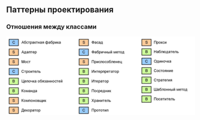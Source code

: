 ## Паттерны проектирования

### Отношения между классами

![Тут должна быть картинка](https://github.com/Limon-clic/Design_patterns/blob/main/Картинки/Паттерны.jpg)